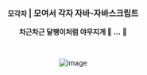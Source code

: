 <div align="center">
  
### `모각자`  |  모여서 각자 자바-자바스크립트<br>
**차근차근 달팽이처럼 야무지게 🐌 ...** 🐌 

<br>

![image](https://github.com/daily-pr/.github/assets/119282494/074c0e21-10b4-4898-947f-c89c07ba63c2)

</div>
